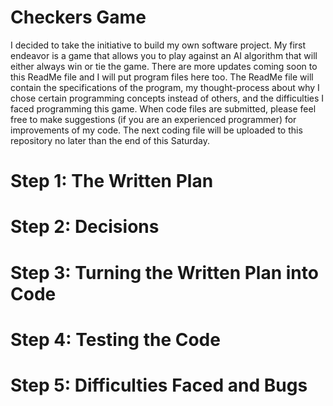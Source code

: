 # Checkers Game
I decided to take the initiative to build my own software project. My first endeavor is a game that allows you to play against an AI algorithm that will either always win or tie the game. There are more updates coming soon to this ReadMe file and I will put program files here too. The ReadMe file will contain the specifications of the program, my thought-process about why I chose certain programming concepts instead of others, and the difficulties I faced programming this game. When code files are submitted, please feel free to make suggestions (if you are an experienced programmer) for improvements of my code. The next coding file will be uploaded to this repository no later than the end of this Saturday.
# Step 1: The Written Plan
# Step 2: Decisions 
# Step 3: Turning the Written Plan into Code
# Step 4: Testing the Code
# Step 5: Difficulties Faced and Bugs

